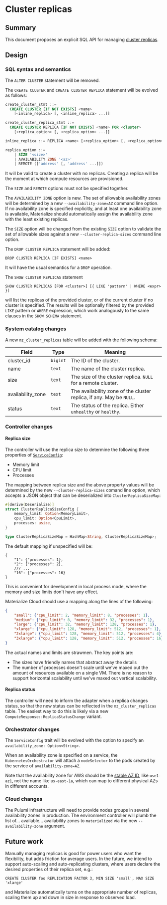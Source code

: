 # Cluster replicas

## Summary

This document proposes an explicit SQL API for managing
[cluster replicas](../platform/ux.md#cluster-replica).

## Design

### SQL syntax and semantics

The `ALTER CLUSTER` statement will be removed.

The `CREATE CLUSTER` and `CREATE CLUSTER REPLICA` statement will be evolved as
follows:

```sql
create_cluster_stmt ::=
  CREATE CLUSTER [IF NOT EXISTS] <name>
    [<inline_replica> [, <inline_replica> ...]]

create_cluster_replica_stmt ::=
  CREATE CLUSTER REPLICA [IF NOT EXISTS] <name> FOR <cluster>
    [<replica_option> [, <replica_option> ...]]

inline_replica ::= REPLICA <name> [<replica_option> [, <replica_option> ...]]

replica_option ::=
    | SIZE '<size>'
    | AVAILABILITY ZONE '<az>'
    | REMOTE (['address' [, 'address' ...]])
```

It will be valid to create a cluster with no replicas. Creating a replica will
be the moment at which compute resources are provisioned.

The `SIZE` and `REMOTE` options must not be specified together.

The `AVAILABILITY ZONE` option is new. The set of allowable availability zones
will be determined by a new `--availability-zone=AZ` command line option.
If no availability zone is specified explicitly, and at least one availability
zone is available, Materialize should automatically assign the availability
zone with the least existing replicas.

The `SIZE` option will be changed from the existing `SIZE` option to validate
the set of allowable sizes against a new `--cluster-replica-sizes`
command line option.

The `DROP CLUSTER REPLICA` statement will be added:

```
DROP CLUSTER REPLICA [IF EXISTS] <name>
```

It will have the usual semantics for a `DROP` operation.

The `SHOW CLUSTER REPLICAS` statement

```
SHOW CLUSTER REPLICAS [FOR <cluster>] [{ LIKE 'pattern' | WHERE <expr> }]
```

will list the replicas of the provided cluster, or of the current cluster if no
cluster is specified. The results will be optionally filtered by the provided
`LIKE` pattern or `WHERE` expression, which work analogously to the same clauses
in the `SHOW SCHEMA` statement.

### System catalog changes

A new `mz_cluster_replicas` table will be added with the following schema:

Field             | Type      | Meaning
------------------|-----------|--------
cluster_id        | `bigint`  | The ID of the cluster.
name              | `text`    | The name of the cluster replica.
size              | `text`    | The size of the cluster replica. `NULL` for a remote cluster.
availability_zone | `text`    | The availability zone of the cluster replica, if any. May be `NULL`.
status            | `text`    | The status of the replica. Either `unhealthy` or `healthy`.

### Controller changes

#### Replica size

The controller will use the replica size to determine the following three
properties of [`ServiceConfig`](https://dev.materialize.com/api/rust/mz_orchestrator/struct.ServiceConfig.html#fields):

  * Memory limit
  * CPU limit
  * Processes

The mapping between replica size and the above property values will be
determined by the new `--cluster-replica-sizes` comand line option, which
accepts a JSON object that can be deserialized into `ClusterReplicaSizeMap`:

```rust
#[derive(Deserialize)]
struct ClusterReplicaSizeConfig {
    memory_limit: Option<MemoryLimit>,
    cpu_limit: Option<CpuLimit>,
    processes: usize,
}

type ClusterReplicaSizeMap = HashMap<String, ClusterReplicaSizeMap>;
```

The default mapping if unspecified will be:

```jsonc
{
    "1": {"processes": 1},
    "2": {"processes": 2},
    /// ...
    "16": {"processes": 16}
}
```

This is convenient for development in local process mode, where the memory and
size limits don't have any effect.

Materialize Cloud should use a mapping along the lines of the following:

```json
{
    "small": {"cpu_limit": 2, "memory_limit": 8, "processes": 1},
    "medium": {"cpu_limit": 8, "memory_limit": 32, "processes": 1},
    "large": {"cpu_limit": 32, "memory_limit": 128, "processes": 1},
    "xlarge": {"cpu_limit": 128, "memory_limit": 512, "processes": 1},
    "2xlarge": {"cpu_limit": 128, "memory_limit": 512, "processes": 4},
    "3xlarge": {"cpu_limit": 128, "memory_limit": 512, "processes": 16},
}
```

The actual names and limits are strawmen. The key points are:

  * The sizes have friendly names that abstract away the details
  * The number of processes doesn't scale until we've maxed out the amount of
    resources available on a single VM. There is no reason to support horizontal
    scalability until we've maxed out vertical scalability.

#### Replica status

The controller will need to inform the adapter when a replica changes status, so
that the new status can be reflected in the `mz_cluster_replicas` table. The
easiest way to do this is likely via a new
`ComputeResponse::ReplicaStatusChange` variant.

### Orchestrator changes

The `ServiceConfig` trait will be evolved with the option to specify an
`availability_zone: Option<String>`.

When an availability zone is specified on a service, the
`KubernetesOrchestrator` will attach a `nodeSelector` to the pods created by the
service of `availability-zone=AZ`.

Note that the availability zone for AWS should be the
[stable AZ ID](https://docs.aws.amazon.com/ram/latest/userguide/working-with-az-ids.html),
like `use1-az1`, not the name like `us-east-1a`, which can map to different
physical AZs in different accounts.

### Cloud changes

The Pulumi infrastructure will need to provide nodes groups in several
availability zones in production. The environment controller will plumb
the list of... available... availability zones to `materialized` via the
new `--availability-zone` argument.

## Future work

Manually managing replicas is good for power users who want the flexibility, but
adds friction for average users. In the future, we intend to support
auto-scaling and auto-replicating clusters, where users declare the desired
properties of their replica set, e.g.:

```
CREATE CLUSTER foo REPLICATION FACTOR 3, MIN SIZE 'small', MAX SIZE 'xlarge'
```

and Materialize automatically turns on the appropriate number of replicas,
scaling them up and down in size in response to observed load.
